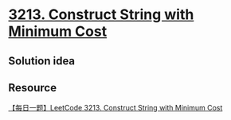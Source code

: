 # [3213. Construct String with Minimum Cost](https://leetcode.com/problems/construct-string-with-minimum-cost/description/)

## Solution idea

## Resource
[【每日一题】LeetCode 3213. Construct String with Minimum Cost](https://www.youtube.com/watch?v=xiJ1fuN8Yfc&ab_channel=HuifengGuan)